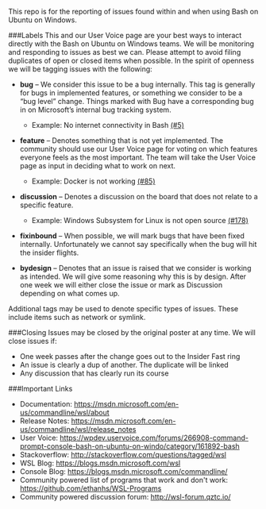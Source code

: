 This repo is for the reporting of issues found within and when using Bash on Ubuntu on Windows.

###Labels
This and our User Voice page are your best ways to interact directly with the Bash on Ubuntu on Windows teams. We will be monitoring and responding to issues as best we can. Please attempt to avoid filing duplicates of open or closed items when possible. In the spirit of openness we will be tagging issues with the following:

- **bug** – We consider this issue to be a bug internally. This tag is generally for bugs in implemented features, or something we consider to be a “bug level” change. Things marked with Bug have a corresponding bug in on Microsoft’s internal bug tracking system.
  - Example: No internet connectivity in Bash [(#5)](https://github.com/Microsoft/BashOnWindows/issues/5)

- **feature** – Denotes something that is not yet implemented.  The community should use our User Voice page for voting on which features everyone feels as the most important.  The team will take the User Voice page as input in deciding what to work on next.
  - Example:  Docker is not working [(#85)](https://github.com/Microsoft/BashOnWindows/issues/85)

- **discussion** – Denotes a discussion on the board that does not relate to a specific feature.
  - Example: Windows Subsystem for Linux is not open source [(#178)](https://github.com/Microsoft/BashOnWindows/issues/178)

- **fixinbound** – When possible, we will mark bugs that have been fixed internally.  Unfortunately we cannot say specifically when the bug will hit the insider flights.

- **bydesign** – Denotes that an issue is raised that we consider is working as intended.  We will give some reasoning why this is by design.  After one week we will either close the issue or mark as Discussion depending on what comes up.

Additional tags may be used to denote specific types of issues.  These include items such as network or symlink. 

###Closing
Issues may be closed by the original poster at any time.  We will close issues if:
- One week passes after the change goes out to the Insider Fast ring
- An issue is clearly a dup of another.  The duplicate will be linked
- Any discussion that has clearly run its course

###Important Links
- Documentation:  https://msdn.microsoft.com/en-us/commandline/wsl/about
- Release Notes: https://msdn.microsoft.com/en-us/commandline/wsl/release_notes
- User Voice: https://wpdev.uservoice.com/forums/266908-command-prompt-console-bash-on-ubuntu-on-windo/category/161892-bash
- Stackoverflow: http://stackoverflow.com/questions/tagged/wsl
- WSL Blog: https://blogs.msdn.microsoft.com/wsl
- Console Blog: https://blogs.msdn.microsoft.com/commandline/
- Community powered list of programs that work and don't work: https://github.com/ethanhs/WSL-Programs
- Community powered discussion forum: http://wsl-forum.qztc.io/
